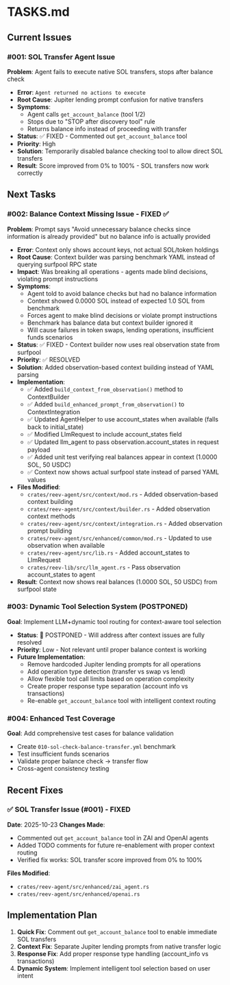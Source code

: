 # TASKS.md

## Current Issues

### #001: SOL Transfer Agent Issue
**Problem**: Agent fails to execute native SOL transfers, stops after balance check
- **Error**: `Agent returned no actions to execute`
- **Root Cause**: Jupiter lending prompt confusion for native transfers
- **Symptoms**: 
  - Agent calls `get_account_balance` (tool 1/2)
  - Stops due to "STOP after discovery tool" rule
  - Returns balance info instead of proceeding with transfer
- **Status**: ✅ FIXED - Commented out `get_account_balance` tool
- **Priority**: High
- **Solution**: Temporarily disabled balance checking tool to allow direct SOL transfers
- **Result**: Score improved from 0% to 100% - SOL transfers now work correctly

## Next Tasks

### #002: Balance Context Missing Issue - FIXED ✅
**Problem**: Prompt says "Avoid unnecessary balance checks since information is already provided" but no balance info is actually provided
- **Error**: Context only shows account keys, not actual SOL/token holdings
- **Root Cause**: Context builder was parsing benchmark YAML instead of querying surfpool RPC state
- **Impact**: Was breaking all operations - agents made blind decisions, violating prompt instructions
- **Symptoms**: 
  - Agent told to avoid balance checks but had no balance information
  - Context showed 0.0000 SOL instead of expected 1.0 SOL from benchmark
  - Forces agent to make blind decisions or violate prompt instructions
  - Benchmark has balance data but context builder ignored it
  - Will cause failures in token swaps, lending operations, insufficient funds scenarios
- **Status**: ✅ FIXED - Context builder now uses real observation state from surfpool
- **Priority**: ✅ RESOLVED
- **Solution**: Added observation-based context building instead of YAML parsing
- **Implementation**:
  - ✅ Added `build_context_from_observation()` method to ContextBuilder
  - ✅ Added `build_enhanced_prompt_from_observation()` to ContextIntegration
  - ✅ Updated AgentHelper to use account_states when available (falls back to initial_state)
  - ✅ Modified LlmRequest to include account_states field
  - ✅ Updated llm_agent to pass observation.account_states in request payload
  - ✅ Added unit test verifying real balances appear in context (1.0000 SOL, 50 USDC)
  - ✅ Context now shows actual surfpool state instead of parsed YAML values
- **Files Modified**:
  - `crates/reev-agent/src/context/mod.rs` - Added observation-based context building
  - `crates/reev-agent/src/context/builder.rs` - Added observation context methods
  - `crates/reev-agent/src/context/integration.rs` - Added observation prompt building
  - `crates/reev-agent/src/enhanced/common/mod.rs` - Updated to use observation when available
  - `crates/reev-agent/src/lib.rs` - Added account_states to LlmRequest
  - `crates/reev-lib/src/llm_agent.rs` - Pass observation account_states to agent
- **Result**: Context now shows real balances (1.0000 SOL, 50 USDC) from surfpool state

### #003: Dynamic Tool Selection System (POSTPONED)
**Goal**: Implement LLM+dynamic tool routing for context-aware tool selection
- **Status**: 🚫 POSTPONED - Will address after context issues are fully resolved
- **Priority**: Low - Not relevant until proper balance context is working
- **Future Implementation**:
  - Remove hardcoded Jupiter lending prompts for all operations
  - Add operation type detection (transfer vs swap vs lend)
  - Allow flexible tool call limits based on operation complexity
  - Create proper response type separation (account info vs transactions)
  - Re-enable `get_account_balance` tool with intelligent context routing
 
### #004: Enhanced Test Coverage
**Goal**: Add comprehensive test cases for balance validation
- Create `010-sol-check-balance-transfer.yml` benchmark
- Test insufficient funds scenarios
- Validate proper balance check → transfer flow
- Cross-agent consistency testing

## Recent Fixes

### ✅ SOL Transfer Issue (#001) - FIXED
**Date**: 2025-10-23
**Changes Made**:
- Commented out `get_account_balance` tool in ZAI and OpenAI agents
- Added TODO comments for future re-enablement with proper context routing
- Verified fix works: SOL transfer score improved from 0% to 100%

**Files Modified**:
- `crates/reev-agent/src/enhanced/zai_agent.rs`
- `crates/reev-agent/src/enhanced/openai.rs`

## Implementation Plan

1. **Quick Fix**: Comment out `get_account_balance` tool to enable immediate SOL transfers
2. **Context Fix**: Separate Jupiter lending prompts from native transfer logic  
3. **Response Fix**: Add proper response type handling (account_info vs transactions)
4. **Dynamic System**: Implement intelligent tool selection based on user intent